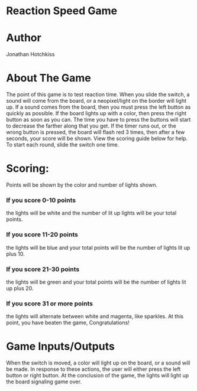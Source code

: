 # Reaction Speed Game

# Author
Jonathan Hotchkiss

# About The Game
The point of this game is to test reaction time. When you slide the switch, a sound will come from the board, or a neopixel/light on the border will light up. If a sound comes from the board, then you must press the left button as quickly as possible. If the board lights up with a color, then press the right button as soon as you can. The time you have to press the buttons will start to decrease the farther along that you get. If the timer runs out, or the wrong button is pressed, the board will flash red 3 times, then after a few seconds, your score will be shown. View the scoring guide below for help. To start each round, slide the switch one time.

# Scoring:
Points will be shown by the color and number of lights shown. 
### If you score 0-10 points
the lights will be white and the number of lit up lights will be your total points.
### If you score 11-20 points
the lights will be blue and your total points will be the number of lights lit up plus 10.
### If you score 21-30 points
the lights will be green and your total points will be the number of lights lit up plus 20.
### If you score 31 or more points
the lights will alternate between white and magenta, like sparkles. At this point, you have beaten the game, Congratulations!

# Game Inputs/Outputs
When the switch is moved, a color will light up on the board, or a sound will be made. In response to these actions, the user will either press the left button or right button. At the conclusion of the game, the lights will light up the board signaling game over.

